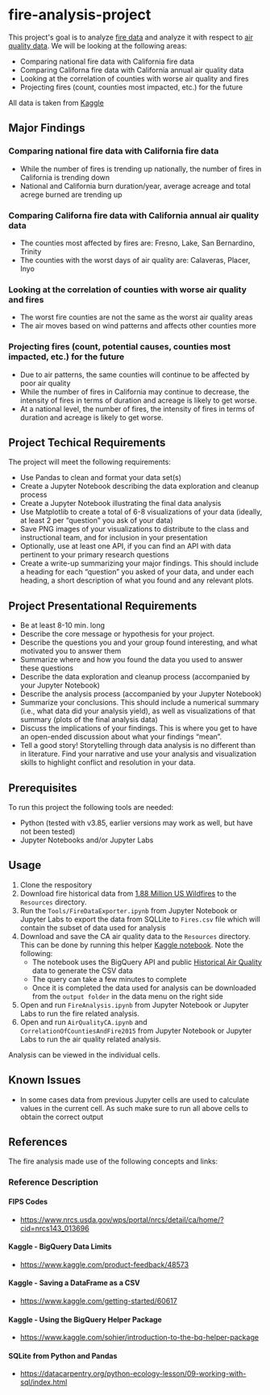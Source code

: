 # fire-analysis-project

This project's goal is to analyze [fire data](https://www.kaggle.com/rtatman/188-million-us-wildfires) and analyze it with respect to [air quality data](https://www.kaggle.com/epa/epa-historical-air-quality). We will be looking at the following areas:

* Comparing national fire data with California fire data
* Comparing Californa fire data with California annual air quality data
* Looking at the correlation of counties with worse air quality and fires
* Projecting fires (count, counties most impacted, etc.) for the future

All data is taken from [Kaggle](https://www.kaggle.com)

## Major Findings

### Comparing national fire data with California fire data

* While the number of fires is trending up nationally, the number of fires in California is trending down
* National and California burn duration/year, average acreage and total acrege burned are trending up

### Comparing Californa fire data with California annual air quality data

* The counties most affected by fires are: Fresno, Lake, San Bernardino, Trinity
* The counties with the worst days of air quality are: Calaveras, Placer, Inyo

### Looking at the correlation of counties with worse air quality and fires

* The worst fire counties are not the same as the worst air quality areas
* The air moves based on wind patterns and affects other counties more

### Projecting fires (count, potential causes, counties most impacted, etc.) for the future

* Due to air patterns, the same counties will continue to be affected by poor air quality
* While the number of fires in California may continue to decrease, the intensity of fires in terms of duration and acreage is likely to get worse.
* At a national level, the number of fires, the intensity of fires in terms of duration and acreage is likely to get worse.

## Project Techical Requirements

The project will meet the following requirements:

* Use Pandas to clean and format your data set(s)
* Create a Jupyter Notebook describing the data exploration and cleanup process
* Create a Jupyter Notebook illustrating the final data analysis
* Use Matplotlib to create a total of 6-8 visualizations of your data (ideally, at least 2 per “question” you ask of your data)
* Save PNG images of your visualizations to distribute to the class and instructional team, and for inclusion in your presentation
* Optionally, use at least one API, if you can find an API with data pertinent to your primary research questions
* Create a write-up summarizing your major findings. This should include a heading for each “question” you asked of your data, and under each heading, a short description of what you found and any relevant plots.

## Project Presentational Requirements

* Be at least 8-10 min. long
* Describe the core message or hypothesis for your project.
* Describe the questions you and your group found interesting, and what motivated you to answer them
* Summarize where and how you found the data you used to answer these questions
* Describe the data exploration and cleanup process (accompanied by your Jupyter Notebook)
* Describe the analysis process (accompanied by your Jupyter Notebook)
* Summarize your conclusions. This should include a numerical summary (i.e., what data did your analysis yield), as well as visualizations of that summary (plots of the final analysis data)
* Discuss the implications of your findings. This is where you get to have an open-ended discussion about what your findings “mean”.
* Tell a good story! Storytelling through data analysis is no different than in literature. Find your narrative and use your analysis and visualization skills to highlight conflict and resolution in your data.

## Prerequisites

To run this project the following tools are needed:

* Python (tested with v3.85, earlier versions may work as well, but have not been tested)
* Jupyter Notebooks and/or Jupyter Labs

## Usage

1. Clone the respository
2. Download fire historical data from [1.88 Million US Wildfires](https://www.kaggle.com/rtatman/188-million-us-wildfires) to the `Resources` directory.
3. Run the `Tools/FireDataExporter.ipynb` from Jupyter Notebook or Jupyter Labs to export the data from SQLLite to `Fires.csv` file which will contain the subset of data used for analysis
4. Download and save the CA air quality data to the `Resources` directory. This can be done by running this helper [Kaggle notebook](https://www.kaggle.com/jagjeetkhalsa/airqualityexporter). Note the following:
    * The notebook uses the BigQuery API and public [Historical Air Quality](https://www.kaggle.com/epa/epa-historical-air-quality) data to generate the CSV data
    * The query can take a few minutes to complete
    * Once it is completed the data used for analysis can be downloaded from the `output folder` in the data menu on the right side
5. Open and run `FireAnalysis.ipynb` from Jupyter Notebook or Jupyter Labs to run the fire related analysis.
6. Open and run `AirQualityCA.ipynb` and `CorrelationOfCountiesAndFire2015` from Jupyter Notebook or Jupyter Labs to run the air quality related analysis.

Analysis can be viewed in the individual cells.

## Known Issues

* In some cases data from previous Jupyter cells are used to calculate values in the current cell. As such make sure to run all above cells to obtain the correct output

## References

The fire analysis made use of the following concepts and links:

### Reference Description

#### FIPS Codes

* https://www.nrcs.usda.gov/wps/portal/nrcs/detail/ca/home/?cid=nrcs143_013696

#### Kaggle - BigQuery Data Limits

* https://www.kaggle.com/product-feedback/48573

#### Kaggle - Saving a DataFrame as a CSV

* https://www.kaggle.com/getting-started/60617

#### Kaggle - Using the BigQuery Helper Package

* https://www.kaggle.com/sohier/introduction-to-the-bq-helper-package

#### SQLite from Python and Pandas

* https://datacarpentry.org/python-ecology-lesson/09-working-with-sql/index.html


